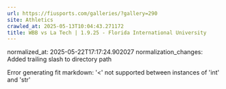 ```yaml
---
url: https://fiusports.com/galleries/?gallery=290
site: Athletics
crawled_at: 2025-05-13T10:04:43.271172
title: WBB vs La Tech | 1.9.25 - Florida International University
---
```

normalized_at: 2025-05-22T17:17:24.902027
normalization_changes: Added trailing slash to directory path

Error generating fit markdown: '<' not supported between instances of 'int' and 'str'